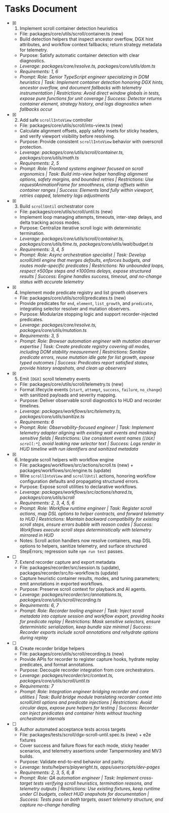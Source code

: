# Tasks Document

- [x] 1. Implement scroll container detection heuristics
  - File: packages/core/utils/scroll/container.ts (new)
  - Build detection helpers that inspect ancestor overflow, DGX hint attributes, and workflow context fallbacks; return strategy metadata for telemetry.
  - Purpose: Satisfy automatic container detection with clear diagnostics.
  - _Leverage: packages/core/resolve.ts, packages/core/utils/dom.ts_
  - _Requirements: 1, 6_
  - _Prompt: Role: Senior TypeScript engineer specializing in DOM heuristics | Task: Implement container detection honoring DGX hints, ancestor overflow, and document fallbacks with telemetry instrumentation | Restrictions: Avoid direct window globals in tests, expose pure functions for unit coverage | Success: Detector returns container element, strategy history, and logs diagnostics when fallbacks occur_

- [x] 2. Add safe `scrollIntoView` controller
  - File: packages/core/utils/scroll/into-view.ts (new)
  - Calculate alignment offsets, apply safety insets for sticky headers, and verify viewport visibility before resolving.
  - Purpose: Provide consistent `scrollIntoView` behavior with overscroll protection.
  - _Leverage: packages/core/utils/scroll/container.ts, packages/core/utils/math.ts_
  - _Requirements: 2, 5_
  - _Prompt: Role: Frontend systems engineer focused on scroll ergonomics | Task: Build into-view helper handling alignment options, safety margins, and bounded retries | Restrictions: Use requestAnimationFrame for smoothness, clamp offsets within container ranges | Success: Elements land fully within viewport, retries capped, telemetry logs adjustments_

- [x] 3. Build `scrollUntil` orchestrator core
  - File: packages/core/utils/scroll/until.ts (new)
  - Implement loop managing attempts, timeouts, inter-step delays, and delta tracking across modes.
  - Purpose: Centralize iterative scroll logic with deterministic termination.
  - _Leverage: packages/core/utils/scroll/container.ts, packages/core/utils/time.ts, packages/core/utils/wait/budget.ts_
  - _Requirements: 3, 4, 5_
  - _Prompt: Role: Async orchestration specialist | Task: Develop scrollUntil engine that merges defaults, enforces budgets, and routes mode-specific predicates | Restrictions: No unbounded loops, respect ≤500px steps and ≤1000ms delays, expose structured results | Success: Engine handles success, timeout, and no-change status with accurate telemetry_

- [x] 4. Implement mode predicate registry and list growth observers
  - File: packages/core/utils/scroll/predicates.ts (new)
  - Provide predicates for `end`, `element`, `list_growth`, and `predicate`, integrating selector resolver and mutation observers.
  - Purpose: Modularize stopping logic and support recorder-injected predicates.
  - _Leverage: packages/core/resolve.ts, packages/core/utils/mutation.ts_
  - _Requirements: 3, 5_
  - _Prompt: Role: Browser automation engineer with mutation observer expertise | Task: Create predicate registry covering all modes, including DOM stability measurement | Restrictions: Sanitize predicate errors, reuse mutation idle gate for list growth, expose typed outcomes | Success: Predicates report satisfied states, provide history snapshots, and clean up observers_

- [x] 5. Emit `[DGX]` scroll telemetry events
  - File: packages/core/utils/scroll/telemetry.ts (new)
  - Format lifecycle events (`start`, `attempt`, `success`, `failure`, `no_change`) with sanitized payloads and severity mapping.
  - Purpose: Deliver observable scroll diagnostics to HUD and recorder timelines.
  - _Leverage: packages/workflows/src/telemetry.ts, packages/core/utils/sanitize.ts_
  - _Requirements: 6_
  - _Prompt: Role: Observability-focused engineer | Task: Implement telemetry adapter aligning with existing wait events and masking sensitive fields | Restrictions: Use consistent event names (`[DGX] scroll:*`), avoid leaking raw selector text | Success: Logs render in HUD timeline with run identifiers and sanitized metadata_

- [x] 6. Integrate scroll helpers with workflow engine
  - File: packages/workflows/src/actions/scroll.ts (new) + packages/workflows/src/engine.ts (update)
  - Wire `scrollIntoView` and `scrollUntil` actions, honoring workflow configuration defaults and propagating structured errors.
  - Purpose: Expose scroll utilities to declarative workflows.
  - _Leverage: packages/workflows/src/actions/shared.ts, packages/core/utils/scroll_
  - _Requirements: 2, 3, 4, 5, 6_
  - _Prompt: Role: Workflow runtime engineer | Task: Register scroll actions, map DSL options to helper contracts, and forward telemetry to HUD | Restrictions: Maintain backward compatibility for existing scroll steps, ensure errors bubble with reason codes | Success: Workflows execute scroll steps deterministically with telemetry mirrored in HUD_
  - Notes: Scroll action handlers now resolve containers, map DSL options to helpers, sanitize telemetry, and surface structured StepErrors; regression suite `npm run test` passes.

- [ ] 7. Extend recorder capture and export metadata
  - File: packages/recorder/src/session.ts (update), packages/recorder/src/to-workflow.ts (update)
  - Capture heuristic container results, modes, and tuning parameters; emit annotations in exported workflows.
  - Purpose: Preserve scroll context for playback and AI agents.
  - _Leverage: packages/recorder/src/annotations.ts, packages/core/utils/scroll/recording.ts_
  - _Requirements: 6, 7_
  - _Prompt: Role: Recorder tooling engineer | Task: Inject scroll metadata into capture session and workflow export, providing hooks for predicate replay | Restrictions: Mask sensitive selectors, ensure deterministic serialization, keep bundle size minimal | Success: Recorder exports include scroll annotations and rehydrate options during replay_

- [ ] 8. Create recorder bridge helpers
  - File: packages/core/utils/scroll/recording.ts (new)
  - Provide APIs for recorder to register capture hooks, hydrate replay predicates, and format annotations.
  - Purpose: Decouple recorder integration from core orchestrators.
  - _Leverage: packages/recorder/src/context.ts, packages/core/utils/scroll/until.ts_
  - _Requirements: 7_
  - _Prompt: Role: Integration engineer bridging recorder and core utilities | Task: Build bridge module translating recorder context into scrollUntil options and predicate injections | Restrictions: Avoid circular deps, expose pure helpers for testing | Success: Recorder can inject predicates and container hints without touching orchestrator internals_

- [ ] 9. Author automated acceptance tests across targets
  - File: packages/tests/scroll/dgx-scroll-until.spec.ts (new) + e2e fixtures
  - Cover success and failure flows for each mode, sticky header scenarios, and telemetry assertions under Tampermonkey and MV3 builds.
  - Purpose: Validate end-to-end behavior and parity.
  - _Leverage: tests/helpers/playwright.ts, apps/userscripts/dev-pages_
  - _Requirements: 2, 3, 5, 6, 8_
  - _Prompt: Role: QA automation engineer | Task: Implement cross-target tests verifying scroll heuristics, termination reasons, and telemetry outputs | Restrictions: Use existing fixtures, keep runtime under CI budgets, collect HUD snapshots for documentation | Success: Tests pass on both targets, assert telemetry structure, and capture no-change handling_
